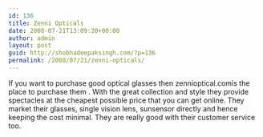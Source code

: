 ```yaml
---
id: 136
title: Zenni Opticals
date: 2008-07-21T13:09:20+00:00
author: admin
layout: post
guid: http://shobhadeepaksingh.com/?p=136
permalink: /2008/07/21/zenni-opticals/
---
```

If you want to purchase good optical glasses then zennioptical.comis the place to purchase them . With the great collection and style they provide spectacles at the cheapest possible price that you can get online. They market their glasses, single vision lens, sunsensor directly and hence keeping the cost minimal. They are really good with their customer service too.